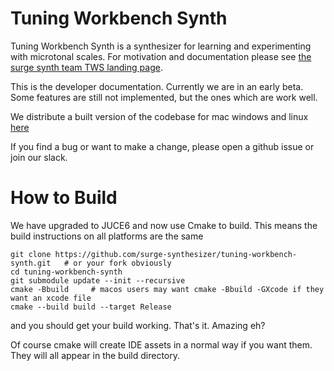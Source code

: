 # Tuning Workbench Synth

Tuning Workbench Synth is a synthesizer for learning and experimenting with microtonal scales. For motivation and
documentation please see [the surge synth team TWS landing page](https://surge-synth-team.org/tuning-workbench-synth/).

This is the developer documentation. Currently we are in an early beta. Some features are still not implemented,
but the ones which are work well.

We distribute a built version of the codebase for mac windows and linux [here](https://github.com/surge-synthesizer/tuning-workbench-synth/releases/tag/Nightly)

If you find a bug or want to make a change, please open a github issue or join our slack.

# How to Build 

We have upgraded to JUCE6 and now use Cmake to build. This means the build instructions on all platforms are the same

```
git clone https://github.com/surge-synthesizer/tuning-workbench-synth.git   # or your fork obviously
cd tuning-workbench-synth
git submodule update --init --recursive
cmake -Bbuild     # macos users may want cmake -Bbuild -GXcode if they want an xcode file
cmake --build build --target Release 
```

and you should get your build working. That's it. Amazing eh?

Of course cmake will create IDE assets in a normal way if you want them. They will all appear in the build directory.
